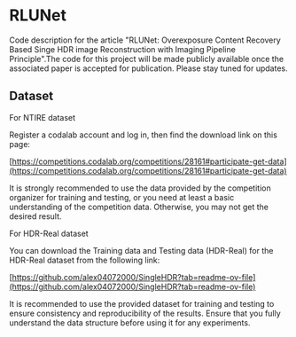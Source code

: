 # RLUNet
Code description for the article "RLUNet: Overexposure Content Recovery Based Singe HDR image Reconstruction with Imaging Pipeline Principle".The code for this project will be made publicly available once the associated paper is accepted for publication. Please stay tuned for updates.

## Dataset

For NTIRE dataset

Register a codalab account and log in, then find the download link on this page:

[https://competitions.codalab.org/competitions/28161#participate-get-data](https://competitions.codalab.org/competitions/28161#participate-get-data)

It is strongly recommended to use the data provided by the competition organizer for training and testing, or you need at least a basic understanding of the competition data. Otherwise, you may not get the desired result.

For HDR-Real dataset

You can download the Training data and Testing data (HDR-Real) for the HDR-Real dataset from the following link:

[https://github.com/alex04072000/SingleHDR?tab=readme-ov-file](https://github.com/alex04072000/SingleHDR?tab=readme-ov-file)

It is recommended to use the provided dataset for training and testing to ensure consistency and reproducibility of the results. Ensure that you fully understand the data structure before using it for any experiments.
